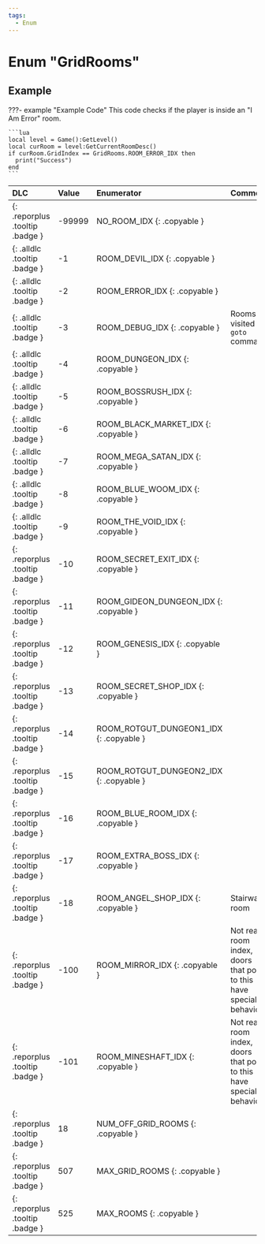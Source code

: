 ```yaml
---
tags:
  - Enum
---
```

# Enum "GridRooms"

## Example
???- example "Example Code"
    This code checks if the player is inside an "I Am Error" room.

    ```lua
    local level = Game():GetLevel()
    local curRoom = level:GetCurrentRoomDesc()
    if curRoom.GridIndex == GridRooms.ROOM_ERROR_IDX then
      print("Success")
    end
    ```

|DLC|Value|Enumerator|Comment|
|:--|:--|:--|:--|
|[ ](#){: .reporplus .tooltip .badge }|-99999 |NO_ROOM_IDX {: .copyable } |  |
|[ ](#){: .alldlc .tooltip .badge }|-1 |ROOM_DEVIL_IDX {: .copyable } |  |
|[ ](#){: .alldlc .tooltip .badge }|-2 |ROOM_ERROR_IDX {: .copyable } |  |
|[ ](#){: .alldlc .tooltip .badge }|-3 |ROOM_DEBUG_IDX {: .copyable } | Rooms visited via `goto` command |
|[ ](#){: .alldlc .tooltip .badge }|-4 |ROOM_DUNGEON_IDX {: .copyable } | |
|[ ](#){: .alldlc .tooltip .badge }|-5 |ROOM_BOSSRUSH_IDX {: .copyable } |  |
|[ ](#){: .alldlc .tooltip .badge }|-6 |ROOM_BLACK_MARKET_IDX {: .copyable } |  |
|[ ](#){: .alldlc .tooltip .badge }|-7 |ROOM_MEGA_SATAN_IDX {: .copyable } |  |
|[ ](#){: .alldlc .tooltip .badge }|-8 |ROOM_BLUE_WOOM_IDX {: .copyable } |  |
|[ ](#){: .alldlc .tooltip .badge }|-9 |ROOM_THE_VOID_IDX {: .copyable } |  |
|[ ](#){: .reporplus .tooltip .badge }|-10 |ROOM_SECRET_EXIT_IDX {: .copyable } |  |
|[ ](#){: .reporplus .tooltip .badge }|-11 |ROOM_GIDEON_DUNGEON_IDX {: .copyable } |  |
|[ ](#){: .reporplus .tooltip .badge }|-12 |ROOM_GENESIS_IDX {: .copyable } |  |
|[ ](#){: .reporplus .tooltip .badge }|-13 |ROOM_SECRET_SHOP_IDX {: .copyable } |  |
|[ ](#){: .reporplus .tooltip .badge }|-14 |ROOM_ROTGUT_DUNGEON1_IDX {: .copyable } |  |
|[ ](#){: .reporplus .tooltip .badge }|-15 |ROOM_ROTGUT_DUNGEON2_IDX {: .copyable } |  |
|[ ](#){: .reporplus .tooltip .badge }|-16 |ROOM_BLUE_ROOM_IDX {: .copyable } |  |
|[ ](#){: .reporplus .tooltip .badge }|-17 |ROOM_EXTRA_BOSS_IDX {: .copyable } |  |
|[ ](#){: .reporplus .tooltip .badge }|-18 |ROOM_ANGEL_SHOP_IDX {: .copyable } | Stairway room |
|[ ](#){: .reporplus .tooltip .badge }|-100 |ROOM_MIRROR_IDX {: .copyable } | Not real room index, doors that point to this have special behavior |
|[ ](#){: .reporplus .tooltip .badge }|-101 |ROOM_MINESHAFT_IDX {: .copyable } | Not real room index, doors that point to this have special behavior |
|[ ](#){: .reporplus .tooltip .badge }|18 |NUM_OFF_GRID_ROOMS {: .copyable } |  |
|[ ](#){: .reporplus .tooltip .badge }|507 |MAX_GRID_ROOMS {: .copyable } |  |
|[ ](#){: .reporplus .tooltip .badge }|525 |MAX_ROOMS {: .copyable } |  |
